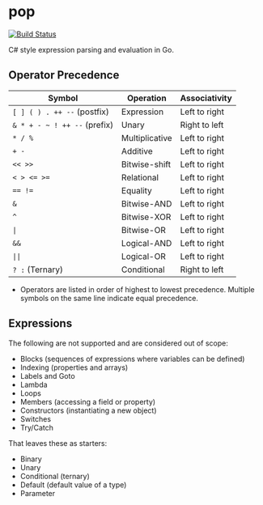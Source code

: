 # pop

[![Build Status](https://travis-ci.com/ehotinger/pop.svg?branch=master)](https://travis-ci.com/ehotinger/pop)

C# style expression parsing and evaluation in Go.

## Operator Precedence

|               Symbol                |        Operation        | Associativity |
|-------------------------------------|-------------------------|---------------|
| `[ ] ( ) . ++ --` (postfix)         | Expression              | Left to right |
| `& * + - ~ ! ++ --` (prefix)        | Unary                   | Right to left |
| `* / %`                             | Multiplicative          | Left to right |
| `+ -`                               | Additive                | Left to right |
| `<< >>`                             | Bitwise-shift           | Left to right |
| `< > <= >=`                         | Relational              | Left to right |
| `== !=`                             | Equality                | Left to right |
| `&`                                 | Bitwise-AND             | Left to right |
| `^`                                 | Bitwise-XOR             | Left to right |
| `\|`                                | Bitwise-OR              | Left to right |
| `&&`                                | Logical-AND             | Left to right |
| `\|\|`                              | Logical-OR              | Left to right |
| `? :` (Ternary)                     | Conditional             | Right to left |

- Operators are listed in order of highest to lowest precedence. Multiple symbols on the same line indicate equal precedence.

## Expressions

The following are not supported and are considered out of scope:

- Blocks (sequences of expressions where variables can be defined)
- Indexing (properties and arrays)
- Labels and Goto
- Lambda
- Loops
- Members (accessing a field or property)
- Constructors (instantiating a new object)
- Switches
- Try/Catch

That leaves these as starters:

- Binary
- Unary
- Conditional (ternary)
- Default (default value of a type)
- Parameter